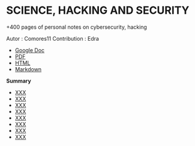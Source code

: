 # SCIENCE, HACKING AND SECURITY

+400 pages of personal notes on cybersecurity, hacking

Autor :  Comores11
Contribution : Edra

-   [Google Doc]()
-   [PDF]()
-   [HTML]()
-   [Markdown]() 


**Summary**
 - [XXX]()
 - [XXX]()
 - [XXX]()
 - [XXX]()
 - [XXX]()
 - [XXX]()
 - [XXX]()
 - [XXX]()

